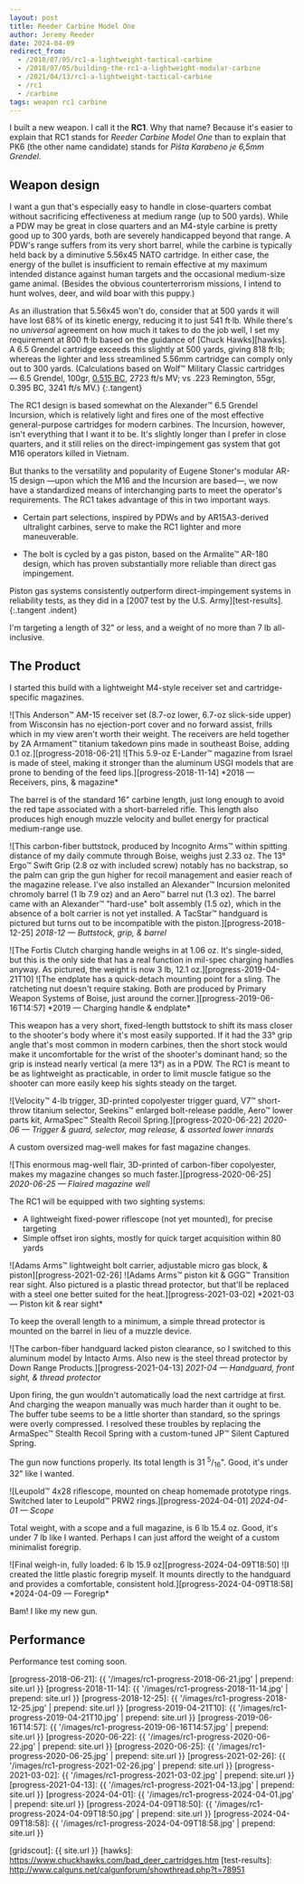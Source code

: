 ```yaml
---
layout: post
title: Reeder Carbine Model One
author: Jeremy Reeder
date: 2024-04-09
redirect_from:
  - /2018/07/05/rc1-a-lightweight-tactical-carbine
  - /2018/07/05/building-the-rc1-a-lightweight-modular-carbine
  - /2021/04/13/rc1-a-lightweight-tactical-carbine
  - /rc1
  - /carbine
tags: weapon rc1 carbine
---
```


I built a new weapon. I call it the **RC1**. Why that name? Because it's easier
to explain that RC1 stands for _Reeder Carbine Model One_ than to explain that
PK6 (the other name candidate) stands for _Piŝta Karabeno je 6,5mm Grendel_.

## Weapon design

I want a gun that's especially easy to handle in close-quarters combat without
sacrificing effectiveness at medium range (up to 500 yards). While a PDW may be
great in close quarters and an M4-style carbine is pretty good up to 300 yards,
both are severely handicapped beyond that range. A PDW's range suffers from its
very short barrel, while the carbine is typically held back by a diminutive
5.56x45 NATO cartridge. In either case, the energy of the bullet is
insufficient to remain effective at my maximum intended distance against human
targets and the occasional medium-size game animal. (Besides the obvious
counterterrorism missions, I intend to hunt wolves, deer, and wild boar with
this puppy.)

As an illustration that 5.56x45 won't do, consider that at 500 yards it will
have lost 68% of its kinetic energy, reducing it to just 541 ft·lb. While
there's no _universal_ agreement on how much it takes to do the job well, I
set my requirement at 800 ft·lb based on the guidance of [Chuck Hawks][hawks].
A 6.5 Grendel cartridge exceeds this slightly at 500 yards, giving 818 ft·lb;
whereas the lighter and less streamlined 5.56mm cartridge can comply only out
to 300 yards. (Calculations based on Wolf™ Military Classic cartridges — 6.5
Grendel, 100gr, [0.515 BC][grendel-bc], 2723 ft/s MV; vs .223 Remington, 55gr,
0.395 BC, 3241 ft/s MV.)
{:.tangent}

The RC1 design is based somewhat on the Alexander™ 6.5 Grendel Incursion, which
is relatively light and fires one of the most effective general-purpose
cartridges for modern carbines. The Incursion, however, isn't everything that I
want it to be. It's slightly longer than I prefer in close quarters, and it
still relies on the direct-impingement gas system that got M16 operators killed
in Vietnam.

But thanks to the versatility and popularity of Eugene Stoner's modular AR-15
design —upon which the M16 and the Incursion are based—, we now have a
standardized means of interchanging parts to meet the operator's requirements.
The RC1 takes advantage of this in two important ways.

- Certain part selections, inspired by PDWs and by AR15A3-derived ultralight
  carbines, serve to make the RC1 lighter and more maneuverable.

- The bolt is cycled by a gas piston, based on the Armalite™ AR-180 design,
  which has proven substantially more reliable than direct gas impingement.

Piston gas systems consistently outperform direct-impingement systems in
reliability tests, as they did in a [2007 test by the U.S. Army][test-results].
{:.tangent .indent}

I'm targeting a length of 32" or less, and a weight of no more than 7 lb
all-inclusive.

## The Product

I started this build with a lightweight M4-style receiver set and
cartridge-specific magazines.

<div class="gallery" markdown="1">
![This Anderson™ AM-15 receiver set (8.7-oz lower, 6.7-oz slick-side upper) from Wisconsin has no ejection-port cover and no forward assist, frills which in my view aren't worth their weight. The receivers are held together by 2A Armament™ titanium takedown pins made in southeast Boise, adding 0.1 oz.][progress-2018-06-21]
![This 5.9-oz E-Lander™ magazine from Israel is made of steel, making it stronger than the aluminum USGI models that are prone to bending of the feed lips.][progress-2018-11-14]
*2018 — Receivers, pins, & magazine*
</div>

The barrel is of the standard 16" carbine length, just long enough to avoid the
red tape associated with a short-barreled rifle. This length also produces high
enough muzzle velocity and bullet energy for practical medium-range use.

![This carbon-fiber buttstock, produced by Incognito Arms™ within spitting distance of my daily commute through Boise, weighs just 2.33 oz. The 13° Ergo™ Swift Grip (2.8 oz with included screw) notably has no backstrap, so the palm can grip the gun higher for recoil management and easier reach of the magazine release. I've also installed an Alexander™ Incursion melonited chromoly barrel (1 lb 7.9 oz) and an Aero™ barrel nut (1.3 oz). The barrel came with an Alexander™ "hard-use" bolt assembly (1.5 oz), which in the absence of a bolt carrier is not yet installed. A TacStar™ handguard is pictured but turns out to be incompatible with the piston.][progress-2018-12-25]
*2018-12 — Buttstock, grip, & barrel*

<div class="gallery" markdown="1">
![The Fortis Clutch charging handle weighs in at 1.06 oz. It's single-sided, but this is the only side that has a real function in mil-spec charging handles anyway. As pictured, the weight is now 3 lb, 12.1 oz.][progress-2019-04-21T10]
![The endplate has a quick-detach mounting point for a sling. The ratcheting nut doesn't require staking. Both are produced by Primary Weapon Systems of Boise, just around the corner.][progress-2019-06-16T14:57]
*2019 — Charging handle & endplate*
</div>

This weapon has a very short, fixed-length buttstock to shift its mass closer
to the shooter's body where it's most easily supported. If it had the 33° grip
angle that's most common in modern carbines, then the short stock would make it
uncomfortable for the wrist of the shooter's dominant hand; so the grip is
instead nearly vertical (a mere 13°) as in a PDW. The RC1 is meant to be as
lightweight as practicable, in order to limit muscle fatigue so the shooter can
more easily keep his sights steady on the target.

![Velocity™ 4-lb trigger, 3D-printed copolyester trigger guard, V7™ short-throw titanium selector, Seekins™ enlarged bolt-release paddle, Aero™ lower parts kit, ArmaSpec™ Stealth Recoil Spring.][progress-2020-06-22]
*2020-06 — Trigger & guard, selector, mag release, & assorted lower innards*

A custom oversized mag-well makes for fast magazine changes.

![This enormous mag-well flair, 3D-printed of carbon-fiber copolyester, makes my magazine changes so much faster.][progress-2020-06-25]
*2020-06-25 — Flaired magazine well*

The RC1 will be equipped with two sighting systems:
- A lightweight fixed-power riflescope (not yet mounted), for precise targeting
- Simple offset iron sights, mostly for quick target acquisition within 80 yards

<div class="gallery" markdown="1">
![Adams Arms™ lightweight bolt carrier, adjustable micro gas block, & piston][progress-2021-02-26]
![Adams Arms™ piston kit & GGG™ Transition rear sight. Also pictured is a plastic thread protector, but that'll be replaced with a steel one better suited for the heat.][progress-2021-03-02]
*2021-03 — Piston kit & rear sight*
</div>

To keep the overall length to a minimum, a simple thread protector is mounted on the barrel in lieu of a muzzle device.

![The carbon-fiber handguard lacked piston clearance, so I switched to this aluminum model by Intacto Arms. Also new is the steel thread protector by Down Range Products.][progress-2021-04-13]
*2021-04 — Handguard, front sight, & thread protector*

Upon firing, the gun wouldn't automatically load the next cartridge at first.
And charging the weapon manually was much harder than it ought to be. The
buffer tube seems to be a little shorter than standard, so the springs were
overly compressed. I resolved these troubles by replacing the ArmaSpec™ Stealth
Recoil Spring with a custom-tuned JP™ Silent Captured Spring.

The gun now functions properly. Its total length is 31
<sup>5</sup>/<sub>16</sub>". Good, it's under 32" like I wanted.

![Leupold™ 4x28 riflescope, mounted on cheap homemade prototype rings. Switched later to Leupold™ PRW2 rings.][progress-2024-04-01]
*2024-04-01 — Scope*

Total weight, with a scope and a full magazine, is 6 lb 15.4 oz. Good, it's
under 7 lb like I wanted. Perhaps I can just afford the weight of a custom
minimalist foregrip.

<div class="gallery" markdown="1">
![Final weigh-in, fully loaded: 6 lb 15.9 oz][progress-2024-04-09T18:50]
![I created the little plastic foregrip myself. It mounts directly to the handguard and provides a comfortable, consistent hold.][progress-2024-04-09T18:58]
*2024-04-09 — Foregrip*
</div>

Bam! I like my new gun.

## Performance

Performance test coming soon.

[progress-2018-06-21]:       {{ '/images/rc1-progress-2018-06-21.jpg'       | prepend: site.url }}
[progress-2018-11-14]:       {{ '/images/rc1-progress-2018-11-14.jpg'       | prepend: site.url }}
[progress-2018-12-25]:       {{ '/images/rc1-progress-2018-12-25.jpg'       | prepend: site.url }}
[progress-2019-04-21T10]:    {{ '/images/rc1-progress-2019-04-21T10.jpg'    | prepend: site.url }}
[progress-2019-06-16T14:57]: {{ '/images/rc1-progress-2019-06-16T14:57.jpg' | prepend: site.url }}
[progress-2020-06-22]:       {{ '/images/rc1-progress-2020-06-22.jpg'       | prepend: site.url }}
[progress-2020-06-25]:       {{ '/images/rc1-progress-2020-06-25.jpg'       | prepend: site.url }}
[progress-2021-02-26]:       {{ '/images/rc1-progress-2021-02-26.jpg'       | prepend: site.url }}
[progress-2021-03-02]:       {{ '/images/rc1-progress-2021-03-02.jpg'       | prepend: site.url }}
[progress-2021-04-13]:       {{ '/images/rc1-progress-2021-04-13.jpg'       | prepend: site.url }}
[progress-2024-04-01]:       {{ '/images/rc1-progress-2024-04-01.jpg'       | prepend: site.url }}
[progress-2024-04-09T18:50]: {{ '/images/rc1-progress-2024-04-09T18:50.jpg' | prepend: site.url }}
[progress-2024-04-09T18:58]: {{ '/images/rc1-progress-2024-04-09T18:58.jpg' | prepend: site.url }}

[grendel-bc]:   http://eng.barnaulpatron.ru/production/sportshuntingcartridgescalibre/65.html
[gridscout]:    {{ site.url }}
[hawks]:        https://www.chuckhawks.com/bad_deer_cartridges.htm
[test-results]: http://www.calguns.net/calgunforum/showthread.php?t=78951
